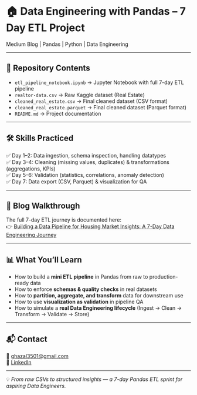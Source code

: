 # 🏠 Data Engineering with Pandas – 7 Day ETL Project

Medium Blog | Pandas | Python | Data Engineering

---

## 📂 Repository Contents
- `etl_pipeline_notebook.ipynb` → Jupyter Notebook with full 7-day ETL pipeline  
- `realtor-data.csv` → Raw Kaggle dataset (Real Estate)  
- `cleaned_real_estate.csv` → Final cleaned dataset (CSV format)  
- `cleaned_real_estate.parquet` → Final cleaned dataset (Parquet format)  
- `README.md` → Project documentation  

---

## 🛠️ Skills Practiced
✅ Day 1–2: Data ingestion, schema inspection, handling datatypes  
✅ Day 3–4: Cleaning (missing values, duplicates) & transformations (aggregations, KPIs)  
✅ Day 5–6: Validation (statistics, correlations, anomaly detection)  
✅ Day 7: Data export (CSV, Parquet) & visualization for QA  

---

## 📖 Blog Walkthrough
The full 7-day ETL journey is documented here:  
👉 [Building a Data Pipeline for Housing Market Insights: A 7-Day Data Engineering Journey](https://medium.com/@ghazal3501/building-a-data-pipeline-for-housing-market-insights-a-7-day-data-engineering-journey-1bb75275a155)  

---

## 📊 What You’ll Learn
- How to build a **mini ETL pipeline** in Pandas from raw to production-ready data  
- How to enforce **schemas & quality checks** in real datasets  
- How to **partition, aggregate, and transform** data for downstream use  
- How to use **visualization as validation** in pipeline QA  
- How to simulate a **real Data Engineering lifecycle** (Ingest → Clean → Transform → Validate → Store)  

---

## 📬 Contact
📧 ghazal3501@gmail.com  
🔗 [LinkedIn](https://www.linkedin.com/)  

---

💡 *From raw CSVs to structured insights — a 7-day Pandas ETL sprint for aspiring Data Engineers.*
